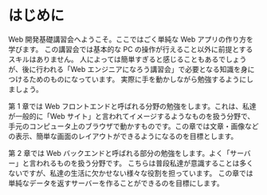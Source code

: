 # はじめに

Web 開発基礎講習会へようこそ。ここではごく単純な Web アプリの作り方を学びます。
この講習会では基本的な PC の操作が行えること以外に前提とするスキルはありません。
人によっては簡単すぎると感じることもあるでしょうが、後に行われる「Web エンジニアになろう講習会」で必要となる知識を身につけるためのものになっています。
実際に手を動かしながら勉強するようにしましょう。

第 1 章では Web フロントエンドと呼ばれる分野の勉強をします。これは、私達が一般的に「Web サイト」と言われてイメージするようなものを扱う分野で、手元のコンピュータ上のブラウザで動かすものです。この章では文章・画像などの表示、簡単な画面のレイアウトができるようになるのを目標とします。

第 2 章では Web バックエンドと呼ばれる部分の勉強をします。よく「サーバー」と言われるものを扱う分野です。
こちらは普段私達が意識することは多くないですが、私達の生活に欠かせない様々な役割を担っています。
この章では単純なデータを返すサーバーを作ることができるのを目標にします。